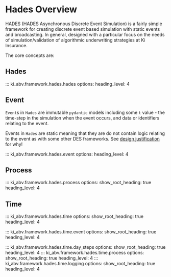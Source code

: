 # Hades Overview

HADES (HADES Asynchronous Discrete Event Simulation) is a fairly simple framework for creating discrete event based simulation with static events and broadcasting. In general,
designed with a particular focus on the needs of simulation/validation of algorithmic underwriting strategies at Ki Insurance.

The core concepts are:

## Hades

::: ki_abv.framework.hades.hades
    options:
        heading_level: 4
## Event
`Event`s in `Hades` are immutable `pydantic` models including some `t` value - the time-step in the simulation when the event occurs, and data or identifiers relating to the event.

Events in `Hades` are static meaning that they are do not contain logic relating to the event as with some other DES frameworks. See [design justification](./design-justification.md) for why!

::: ki_abv.framework.hades.event
    options:
        heading_level: 4
## Process

::: ki_abv.framework.hades.process
    options:
        show_root_heading: true
        heading_level: 4


## Time 

::: ki_abv.framework.hades.time
    options:
        show_root_heading: true
        heading_level: 4
        
::: ki_abv.framework.hades.time.event
    options:
        show_root_heading: true
        heading_level: 4

::: ki_abv.framework.hades.time.day_steps
    options:
        show_root_heading: true
        heading_level: 4
::: ki_abv.framework.hades.time.process
    options:
        show_root_heading: true
        heading_level: 4
::: ki_abv.framework.hades.time.logging
    options:
        show_root_heading: true
        heading_level: 4
